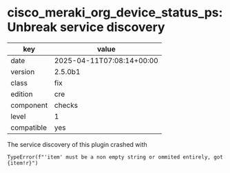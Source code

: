 [//]: # (werk v2)
# cisco_meraki_org_device_status_ps: Unbreak service discovery

key        | value
---------- | ---
date       | 2025-04-11T07:08:14+00:00
version    | 2.5.0b1
class      | fix
edition    | cre
component  | checks
level      | 1
compatible | yes

The service discovery of this plugin crashed with
```
TypeError(f"'item' must be a non empty string or ommited entirely, got {item!r}")
```
